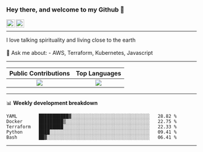 ### Hey there, and welcome to my Github 👋

<a href="https://www.linkedin.com/in/ibrahiem-mohammad/" target="_blank">
  <img align="left" alt="Ibrahiem's LinkdeIn" width="22px" src="https://cdn.worldvectorlogo.com/logos/linkedin-icon-2.svg"/>
</a>
<a href="https://imohammd.netlify.app/" target="_blank">
  <img align="left" alt="Ibrahiem's Website" width="22px" src="https://cdn.worldvectorlogo.com/logos/netlify.svg"/>
</a>
<br>
<hr>
I love talking spirituality and living close to the earth
<br>
<br>
💬 Ask me about: 
- AWS, Terraform, Kubernetes, Javascript

-------

Public Contributions             |  Top Languages
:-------------------------:|:-------------------------:
![](https://github-readme-stats.vercel.app/api?username=ibrahiem96&show_icons=true&count_private=true&bg_color=30,e96443,904e95&title_color=fff&text_color=fff)  |  ![](https://github-readme-stats.vercel.app/api/top-langs/?username=ibrahiem96&layout=compact&bg_color=30,e96443,904e95&title_color=fff&text_color=fff&hide=html,css)

-------
📊 **Weekly development breakdown**
<!--START_SECTION:waka-->
```text
YAML        ███████████▓░░░░░░░░░░░░░░░░░░░░░░░░░░░░░   28.82 % 
Docker      █████████▒░░░░░░░░░░░░░░░░░░░░░░░░░░░░░░░   22.75 % 
Terraform   █████████░░░░░░░░░░░░░░░░░░░░░░░░░░░░░░░░   22.33 % 
Python      ████░░░░░░░░░░░░░░░░░░░░░░░░░░░░░░░░░░░░░   09.41 % 
Bash        ██▓░░░░░░░░░░░░░░░░░░░░░░░░░░░░░░░░░░░░░░   06.41 % 
```
<!--END_SECTION:waka-->
-------
